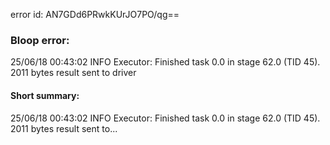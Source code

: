 error id: AN7GDd6PRwkKUrJO7PO/qg==
### Bloop error:

25/06/18 00:43:02 INFO Executor: Finished task 0.0 in stage 62.0 (TID 45). 2011 bytes result sent to driver
#### Short summary: 

25/06/18 00:43:02 INFO Executor: Finished task 0.0 in stage 62.0 (TID 45). 2011 bytes result sent to...